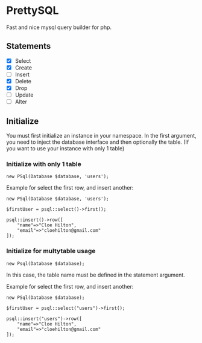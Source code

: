 # PrettySQL
Fast and nice mysql query builder for php.


## Statements
- [x] Select 
- [x] Create
- [ ] Insert
- [x] Delete 
- [x] Drop 
- [ ] Update 
- [ ] Alter 

## Initialize
You must first initialize an instance in your namespace. In the first argument, you need to inject the database interface and then optionally the table. (If you want to use your instance with only 1 table)

### Initialize with only 1 table
```
new PSql(Database $database, 'users');
```
Example for select the first row, and insert another:
```
new PSql(Database $database, 'users');

$firstUser = psql::select()->first();

psql::insert()->row([
    "name"=>"Cloe Hilton",
    "email"=>"cloehilton@gmail.com"
]);
```
### Initialize for multytable usage
```
new Psql(Database $database);
```
In this case, the table name must be defined in the statement argument. 

Example for select the first row, and insert another:
```
new PSql(Database $database);

$firstUser = psql::select("users")->first();

psql::insert("users")->row([
    "name"=>"Cloe Hilton",
    "email"=>"cloehilton@gmail.com"
]);
```
